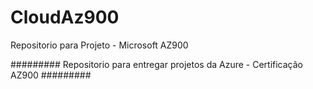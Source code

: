 # CloudAz900
Repositorio para Projeto - Microsoft AZ900

######### Repositorio para entregar projetos da Azure - Certificação AZ900 #########
